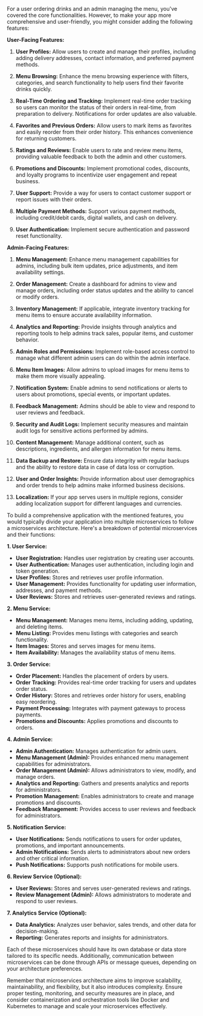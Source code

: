 For a user ordering drinks and an admin managing the menu, you've covered the core functionalities. However, to make your app more comprehensive and user-friendly, you might consider adding the following features:

**User-Facing Features:**

1. **User Profiles:** Allow users to create and manage their profiles, including adding delivery addresses, contact information, and preferred payment methods.

2. **Menu Browsing:** Enhance the menu browsing experience with filters, categories, and search functionality to help users find their favorite drinks quickly.

3. **Real-Time Ordering and Tracking:** Implement real-time order tracking so users can monitor the status of their orders in real-time, from preparation to delivery. Notifications for order updates are also valuable.

4. **Favorites and Previous Orders:** Allow users to mark items as favorites and easily reorder from their order history. This enhances convenience for returning customers.

5. **Ratings and Reviews:** Enable users to rate and review menu items, providing valuable feedback to both the admin and other customers.

6. **Promotions and Discounts:** Implement promotional codes, discounts, and loyalty programs to incentivize user engagement and repeat business.

7. **User Support:** Provide a way for users to contact customer support or report issues with their orders.

8. **Multiple Payment Methods:** Support various payment methods, including credit/debit cards, digital wallets, and cash on delivery.

9. **User Authentication:** Implement secure authentication and password reset functionality.

**Admin-Facing Features:**

1. **Menu Management:** Enhance menu management capabilities for admins, including bulk item updates, price adjustments, and item availability settings.

2. **Order Management:** Create a dashboard for admins to view and manage orders, including order status updates and the ability to cancel or modify orders.

3. **Inventory Management:** If applicable, integrate inventory tracking for menu items to ensure accurate availability information.

4. **Analytics and Reporting:** Provide insights through analytics and reporting tools to help admins track sales, popular items, and customer behavior.

5. **Admin Roles and Permissions:** Implement role-based access control to manage what different admin users can do within the admin interface.

6. **Menu Item Images:** Allow admins to upload images for menu items to make them more visually appealing.

7. **Notification System:** Enable admins to send notifications or alerts to users about promotions, special events, or important updates.

8. **Feedback Management:** Admins should be able to view and respond to user reviews and feedback.

9. **Security and Audit Logs:** Implement security measures and maintain audit logs for sensitive actions performed by admins.

10. **Content Management:** Manage additional content, such as descriptions, ingredients, and allergen information for menu items.

11. **Data Backup and Restore:** Ensure data integrity with regular backups and the ability to restore data in case of data loss or corruption.

12. **User and Order Insights:** Provide information about user demographics and order trends to help admins make informed business decisions.

13. **Localization:** If your app serves users in multiple regions, consider adding localization support for different languages and currencies.

<!-- ----------------------------------------------------------------------------------------------------------------------------- -->

To build a comprehensive application with the mentioned features, you would typically divide your application into multiple microservices to follow a microservices architecture. Here's a breakdown of potential microservices and their functions:

**1. User Service:**
   - **User Registration:** Handles user registration by creating user accounts.
   - **User Authentication:** Manages user authentication, including login and token generation.
   - **User Profiles:** Stores and retrieves user profile information.
   - **User Management:** Provides functionality for updating user information, addresses, and payment methods.
   - **User Reviews:** Stores and retrieves user-generated reviews and ratings.

**2. Menu Service:**
   - **Menu Management:** Manages menu items, including adding, updating, and deleting items.
   - **Menu Listing:** Provides menu listings with categories and search functionality.
   - **Item Images:** Stores and serves images for menu items.
   - **Item Availability:** Manages the availability status of menu items.

**3. Order Service:**
   - **Order Placement:** Handles the placement of orders by users.
   - **Order Tracking:** Provides real-time order tracking for users and updates order status.
   - **Order History:** Stores and retrieves order history for users, enabling easy reordering.
   - **Payment Processing:** Integrates with payment gateways to process payments.
   - **Promotions and Discounts:** Applies promotions and discounts to orders.

**4. Admin Service:**
   - **Admin Authentication:** Manages authentication for admin users.
   - **Menu Management (Admin):** Provides enhanced menu management capabilities for administrators.
   - **Order Management (Admin):** Allows administrators to view, modify, and manage orders.
   - **Analytics and Reporting:** Gathers and presents analytics and reports for administrators.
   - **Promotion Management:** Enables administrators to create and manage promotions and discounts.
   - **Feedback Management:** Provides access to user reviews and feedback for administrators.

**5. Notification Service:**
   - **User Notifications:** Sends notifications to users for order updates, promotions, and important announcements.
   - **Admin Notifications:** Sends alerts to administrators about new orders and other critical information.
   - **Push Notifications:** Supports push notifications for mobile users.

**6. Review Service (Optional):**
   - **User Reviews:** Stores and serves user-generated reviews and ratings.
   - **Review Management (Admin):** Allows administrators to moderate and respond to user reviews.

**7. Analytics Service (Optional):**
   - **Data Analytics:** Analyzes user behavior, sales trends, and other data for decision-making.
   - **Reporting:** Generates reports and insights for administrators.

Each of these microservices should have its own database or data store tailored to its specific needs. Additionally, communication between microservices can be done through APIs or message queues, depending on your architecture preferences.

Remember that microservices architecture aims to improve scalability, maintainability, and flexibility, but it also introduces complexity. Ensure proper testing, monitoring, and security measures are in place, and consider containerization and orchestration tools like Docker and Kubernetes to manage and scale your microservices effectively.